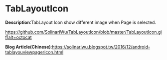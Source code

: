 # TabLayoutIcon
**Description**:TabLayout Icon show different image when Page is selected.

https://github.com/SolinariWu/TabLayoutIcon/blob/master/TabLayoutIcon.gif|alt=octocat

**Blog Article(Chinese)**:https://solinariwu.blogspot.tw/2016/12/android-tablayouviewpagericon.html
